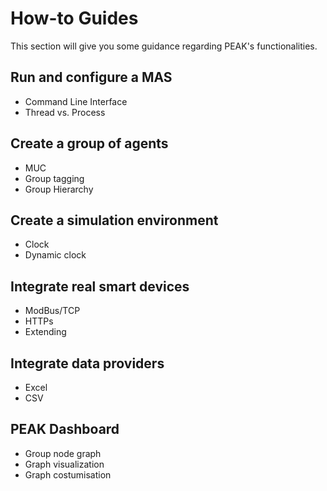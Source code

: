 # How-to Guides

This section will give you some guidance regarding PEAK's functionalities.

## Run and configure a MAS
- Command Line Interface
- Thread vs. Process

## Create a group of agents
- MUC
- Group tagging
- Group Hierarchy

## Create a simulation environment
- Clock
- Dynamic clock

## Integrate real smart devices
- ModBus/TCP
- HTTPs
- Extending

## Integrate data providers
- Excel
- CSV

## PEAK Dashboard
- Group node graph
- Graph visualization
- Graph costumisation